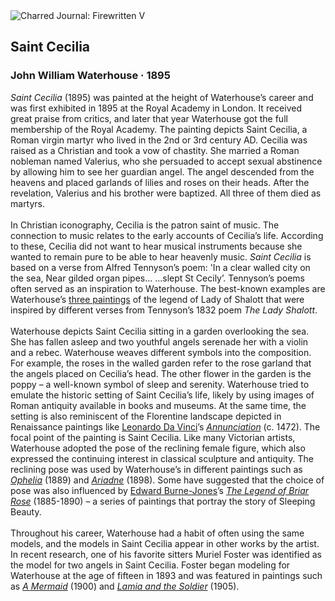 <div class="artwork-of-the-day">
  <div class="container">
    <div class="img-wrapper">
      <img
        src="https://uploads8.wikiart.org/00340/images/john-william-waterhouse/saint-cecilia.jpg!Large.jpg"
        alt="Charred Journal: Firewritten V" />
    </div>
    <div class="artwork-detail">
      <div class="artwork-origin"> 
        <h2 class="artwork-name">Saint Cecilia</h2>
        <h3 class="artist">
          John William Waterhouse
                    ·  1895
        </h3>
      </div>
      <p class="description">
        <span class="artwork-description-text ng-binding" ng-bind-html="viewModel.ArtworkOfTheDay.Description | unsafe"><i>Saint Cecilia</i> (1895) was painted at the height of Waterhouse’s career and was first exhibited in 1895 at the Royal Academy in London. It received great praise from critics, and later that year Waterhouse got the full membership of the Royal Academy. The painting depicts Saint Cecilia, a Roman virgin martyr who lived in the 2nd or 3rd century AD. Cecilia was raised as a Christian and took a vow of chastity. She married a Roman nobleman named Valerius, who she persuaded to accept sexual abstinence by allowing him to see her guardian angel. The angel descended from the heavens and placed garlands of lilies and roses on their heads. After the revelation, Valerius and his brother were baptized. All three of them died as martyrs.<br><br>In Christian iconography, Cecilia is the patron saint of music. The connection to music relates to the early accounts of Cecilia’s life. According to these, Cecilia did not want to hear musical instruments because she wanted to remain pure to be able to hear heavenly music. <i>Saint Cecilia</i> is based on a verse from Alfred Tennyson’s poem: 'In a clear walled city on the sea, Near gilded organ pipes... ...slept St Cecily’. Tennyson’s poems often served as an inspiration to Waterhouse. The best-known examples are Waterhouse’s <a target="_blank" href="https://www.wikiart.org/en/Search/the%20Lady%20of%20Shalott%20waterhouse">three paintings</a> of the legend of Lady of Shalott that were inspired by different verses from Tennyson’s 1832 poem <i>The Lady Shalott</i>.<br><br>Waterhouse depicts Saint Cecilia sitting in a garden overlooking the sea. She has fallen asleep and two youthful angels serenade her with a violin and a rebec. Waterhouse weaves different symbols into the composition. For example, the roses in the walled garden refer to the rose garland that the angels placed on Cecilia’s head. The other flower in the garden is the poppy – a well-known symbol of sleep and serenity. Waterhouse tried to emulate the historic setting of Saint Cecilia’s life, likely by using images of Roman antiquity available in books and museums. At the same time, the setting is also reminiscent of the Florentine landscape depicted in Renaissance paintings like <a target="_blank" href="https://www.wikiart.org/en/leonardo-da-vinci">Leonardo Da Vinci</a>’s <a target="_blank" href="https://www.wikiart.org/en/leonardo-da-vinci/annunciation"><i>Annunciation</i></a> (c. 1472). The focal point of the painting is Saint Cecilia. Like many Victorian artists, Waterhouse adopted the pose of the reclining female figure, which also expressed the continuing interest in classical sculpture and antiquity. The reclining pose was used by Waterhouse’s in different paintings such as <a target="_blank" href="https://www.wikiart.org/en/john-william-waterhouse/ophelia-1889"><i>Ophelia</i></a> (1889) and <a target="_blank" href="https://www.wikiart.org/en/john-william-waterhouse/ariadne-1898"><i>Ariadne</i></a> (1898). Some have suggested that the choice of pose was also influenced by <a target="_blank" href="https://www.wikiart.org/en/edward-burne-jones">Edward Burne-Jones</a>’s <a target="_blank" href="https://www.wikiart.org/en/edward-burne-jones/all-works#!#filterName:Series_briar-rose,resultType:masonry"><i>The Legend of Briar Rose</i></a> (1885-1890) – a series of paintings that portray the story of Sleeping Beauty. <br><br>Throughout his career, Waterhouse had a habit of often using the same models, and the models in Saint Cecilia appear in other works by the artist. In recent research, one of his favorite sitters Muriel Foster was identified as the model for two angels in Saint Cecilia. Foster began modeling for Waterhouse at the age of fifteen in 1893 and was featured in paintings such as <a target="_blank" href="https://www.wikiart.org/en/john-william-waterhouse/a-mermaid-1900"><i>A Mermaid</i></a> (1900) and <a target="_blank" href="https://www.wikiart.org/en/john-william-waterhouse/lamia-and-the-soldier-1905"><i>Lamia and the Soldier</i></a> (1905).</span>
                        <div class="text-shadow-container" ng-show="showShadow" style=""></div>
      </p>
    </div>
  </div>

</div>
